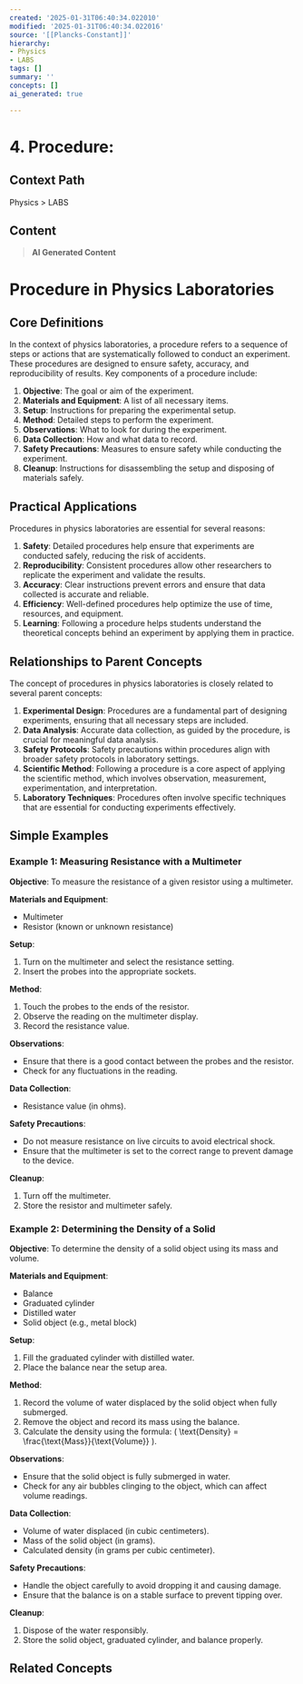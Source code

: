 ```yaml
---
created: '2025-01-31T06:40:34.022010'
modified: '2025-01-31T06:40:34.022016'
source: '[[Plancks-Constant]]'
hierarchy:
- Physics
- LABS
tags: []
summary: ''
concepts: []
ai_generated: true

---
```


# 4. Procedure:

## Context Path
Physics > LABS

## Content
> **AI Generated Content**
 # Procedure in Physics Laboratories

## Core Definitions

In the context of physics laboratories, a procedure refers to a sequence of steps or actions that are systematically followed to conduct an experiment. These procedures are designed to ensure safety, accuracy, and reproducibility of results. Key components of a procedure include:

1. **Objective**: The goal or aim of the experiment.
2. **Materials and Equipment**: A list of all necessary items.
3. **Setup**: Instructions for preparing the experimental setup.
4. **Method**: Detailed steps to perform the experiment.
5. **Observations**: What to look for during the experiment.
6. **Data Collection**: How and what data to record.
7. **Safety Precautions**: Measures to ensure safety while conducting the experiment.
8. **Cleanup**: Instructions for disassembling the setup and disposing of materials safely.

## Practical Applications

Procedures in physics laboratories are essential for several reasons:

1. **Safety**: Detailed procedures help ensure that experiments are conducted safely, reducing the risk of accidents.
2. **Reproducibility**: Consistent procedures allow other researchers to replicate the experiment and validate the results.
3. **Accuracy**: Clear instructions prevent errors and ensure that data collected is accurate and reliable.
4. **Efficiency**: Well-defined procedures help optimize the use of time, resources, and equipment.
5. **Learning**: Following a procedure helps students understand the theoretical concepts behind an experiment by applying them in practice.

## Relationships to Parent Concepts

The concept of procedures in physics laboratories is closely related to several parent concepts:

1. **Experimental Design**: Procedures are a fundamental part of designing experiments, ensuring that all necessary steps are included.
2. **Data Analysis**: Accurate data collection, as guided by the procedure, is crucial for meaningful data analysis.
3. **Safety Protocols**: Safety precautions within procedures align with broader safety protocols in laboratory settings.
4. **Scientific Method**: Following a procedure is a core aspect of applying the scientific method, which involves observation, measurement, experimentation, and interpretation.
5. **Laboratory Techniques**: Procedures often involve specific techniques that are essential for conducting experiments effectively.

## Simple Examples

### Example 1: Measuring Resistance with a Multimeter

**Objective**: To measure the resistance of a given resistor using a multimeter.

**Materials and Equipment**:
- Multimeter
- Resistor (known or unknown resistance)

**Setup**:
1. Turn on the multimeter and select the resistance setting.
2. Insert the probes into the appropriate sockets.

**Method**:
1. Touch the probes to the ends of the resistor.
2. Observe the reading on the multimeter display.
3. Record the resistance value.

**Observations**:
- Ensure that there is a good contact between the probes and the resistor.
- Check for any fluctuations in the reading.

**Data Collection**:
- Resistance value (in ohms).

**Safety Precautions**:
- Do not measure resistance on live circuits to avoid electrical shock.
- Ensure that the multimeter is set to the correct range to prevent damage to the device.

**Cleanup**:
1. Turn off the multimeter.
2. Store the resistor and multimeter safely.

### Example 2: Determining the Density of a Solid

**Objective**: To determine the density of a solid object using its mass and volume.

**Materials and Equipment**:
- Balance
- Graduated cylinder
- Distilled water
- Solid object (e.g., metal block)

**Setup**:
1. Fill the graduated cylinder with distilled water.
2. Place the balance near the setup area.

**Method**:
1. Record the volume of water displaced by the solid object when fully submerged.
2. Remove the object and record its mass using the balance.
3. Calculate the density using the formula: \( \text{Density} = \frac{\text{Mass}}{\text{Volume}} \).

**Observations**:
- Ensure that the solid object is fully submerged in water.
- Check for any air bubbles clinging to the object, which can affect volume readings.

**Data Collection**:
- Volume of water displaced (in cubic centimeters).
- Mass of the solid object (in grams).
- Calculated density (in grams per cubic centimeter).

**Safety Precautions**:
- Handle the object carefully to avoid dropping it and causing damage.
- Ensure that the balance is on a stable surface to prevent tipping over.

**Cleanup**:
1. Dispose of the water responsibly.
2. Store the solid object, graduated cylinder, and balance properly.

## Related Concepts
